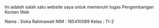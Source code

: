 Ini adalah salah satu website saya untuk memenuhi tugas Pengembangan Konten Web

Nama  : Siska Rahmawati
NIM   : 185410089
Kelas : TI-2
